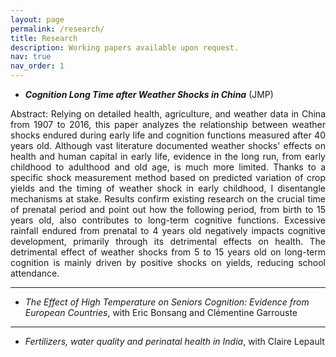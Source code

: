 ```yaml
---
layout: page
permalink: /research/
title: Research
description: Working papers available upon request.
nav: true
nav_order: 1
---
```

<!-- _pages/publications.md -->




* ***Cognition Long Time after Weather Shocks in China*** (JMP)
<div style="text-align: justify"> Abstract: Relying on detailed health, agriculture, and weather data in China from 1907 to 2016, this paper analyzes the relationship between weather shocks endured during early life and cognition functions measured after 40 years old. Although vast literature documented weather shocks' effects on health and human capital in early life, evidence in the long run, from early childhood to adulthood and old age, is much more limited. Thanks to a specific shock measurement method based on predicted variation of crop yields and the timing of weather shock in early childhood, I disentangle mechanisms at stake. Results confirm existing research on the crucial time of prenatal period and point out how the following period, from birth to 15 years old, also contributes to long-term cognitive functions. Excessive rainfall endured from prenatal to 4 years old negatively impacts cognitive development, primarily through its detrimental effects on health. The detrimental effect of weather shocks from 5 to 15 years old on long-term cognition is mainly driven by positive shocks on yields, reducing school attendance. </div>

------------------------------


* *The Effect of High Temperature on Seniors Cognition: Evidence from European Countries*, with Eric Bonsang and Clémentine Garrouste


------------------------------


* *Fertilizers, water quality and perinatal health in India*, with Claire Lepault



